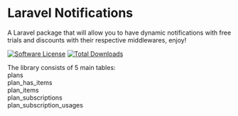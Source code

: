 # Laravel Notifications  
A Laravel package that will allow you to have dynamic notifications with free trials and discounts with their respective middlewares, enjoy!

[![Software License](https://img.shields.io/badge/license-MIT-brightgreen.svg?style=flat-square)](LICENSE.md)
[![Total Downloads](https://img.shields.io/packagist/dt/jgabboud/laravel-notifications.svg?style=flat-square)](https://packagist.org/packages/jgabboud/laravel-notifications)

The library consists of 5 main tables: <br>
plans <br>
plan_has_items <br>
plan_items <br>
plan_subscriptions <br>
plan_subscription_usages
